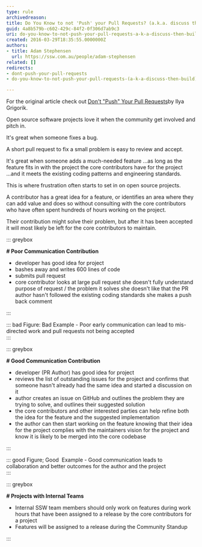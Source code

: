 ```yaml
---
type: rule
archivedreason: 
title: Do You Know to not 'Push' your Pull Requests? (a.k.a. discuss then build)
guid: 4a8b579b-c602-429c-84f2-0f306d7ab9c3
uri: do-you-know-to-not-push-your-pull-requests-a-k-a-discuss-then-build
created: 2016-03-29T18:35:55.0000000Z
authors:
- title: Adam Stephensen
  url: https://ssw.com.au/people/adam-stephensen
related: []
redirects:
- dont-push-your-pull-requests
- do-you-know-to-not-push-your-pull-requests-(a-k-a-discuss-then-build)

---
```


For the original article check out [Don't "Push" Your Pull Requests](https&#58;//www.igvita.com/2011/12/19/dont-push-your-pull-requests/)by Ilya Grigorik.

Open source software projects love it when the community get involved and pitch in.

It's great when someone fixes a bug.

A short pull request to fix a small problem is easy to review and accept.

<!--endintro-->

It's great when someone adds a much-needed feature
...as long as the feature fits in with the project the core contributors have for the project
...and it meets the existing coding patterns and engineering standards.

This is where frustration often starts to set in on open source projects.

A contributor has a great idea for a feature, or identifies an area where they can add value and does so without consulting with the core contributors who have often spent hundreds of hours working on the project.

Their contribution might solve their problem, but after it has been accepted it will most likely be left for the core contributors to maintain.


::: greybox

**# Poor Communication Contribution**

* developer has good idea for project
* bashes away and writes 600 lines of code
* submits pull request
* core contributor looks at large pull request
she doesn't fully understand purpose of request / the problem it solves
she doesn't like that the PR author hasn't followed the existing coding standards
she makes a push back comment


:::


::: bad
Figure: Bad Example - Poor early communication can lead to mis-directed work and pull requests not being accepted  
:::


::: greybox

**# Good Communication Contribution**

* developer (PR Author) has good idea for project
* reviews the list of outstanding issues for the project and confirms that someone hasn't already had the same idea and started a discussion on it
* author creates an issue on GitHub and outlines the problem they are trying to solve, and outlines their suggested solution
* the core contributors and other interested parties can help refine both the idea for the feature and the suggested implementation
* the author can then start working on the feature knowing that their idea for the project complies with the maintainers vision for the project and know it is likely to be merged into the core codebase


:::


::: good
Figure; Good  Example - Good communication leads to collaboration and better outcomes for the author and the project  
:::
 

::: greybox

**# Projects with Internal Teams**

* Internal SSW team members should only work on features during work hours that have been assigned to a release by the core contributors for a project
* Features will be assigned to a release during the Community Standup


:::
